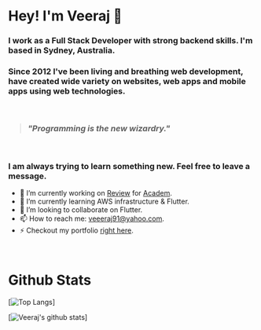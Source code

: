 # Hey! I'm Veeraj 👋 

### I work as a Full Stack Developer with strong backend skills. I'm based in Sydney, Australia.

### Since 2012 I've been living and breathing web development, have created wide variety on websites, web apps and mobile apps using web technologies.
<br>

> ### _"Programming is the new wizardry."_

<br>

### I am always trying to learn something new. Feel free to leave a message.

- 🔭 I’m currently working on [Review](https://academ.com.au/review/) for [Academ](https://academ.com.au).
- 🌱 I’m currently learning AWS infrastructure & Flutter.
- 👯 I’m looking to collaborate on Flutter.
- 📫 How to reach me: veeeraj91@yahoo.com.
- ⚡ Checkout my portfolio [right here](https://veerajongit.github.io/).

<br>

# Github Stats
[![Top Langs](https://github-readme-stats.vercel.app/api/top-langs/?username=veerajongit)]

[![Veeraj's github stats](https://github-readme-stats.vercel.app/api?username=veerajongit)]


